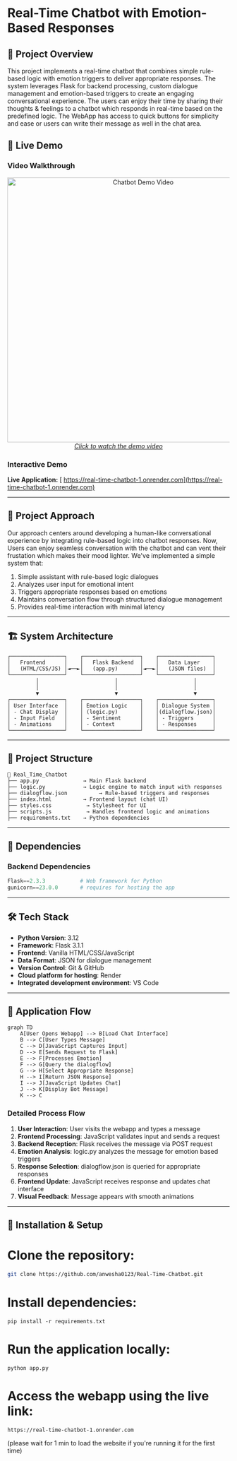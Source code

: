 # Real-Time Chatbot with Emotion-Based Responses

## 🌟 Project Overview

This project implements a real-time chatbot that combines simple rule-based logic with emotion triggers to deliver appropriate responses. The system leverages Flask for backend processing, custom dialogue management and emotion-based triggers to create an engaging conversational experience.
The users can enjoy their time by sharing their thoughts & feelings to a chatbot which responds in real-time based on the predefined logic. The WebApp has access to quick buttons for simplicity and ease or users can write their message as well in the chat area.

## 🎥 Live Demo

### Video Walkthrough
<div align="center">
  <a href="https://github.com/user-attachments/assets/5cca6508-e437-4f23-b9a2-43c2c26de9a7">
    <img src="./images/demo-thumbnail.png" alt="Chatbot Demo Video" width="600">
    <br>
    <em>Click to watch the demo video</em>
  </a>
</div>

### Interactive Demo
**Live Application:** [ https://real-time-chatbot-1.onrender.com](https://real-time-chatbot-1.onrender.com)

---

## 🎯 Project Approach

Our approach centers around developing a human-like conversational experience by integrating rule-based logic into chatbot responses. Now, Users can enjoy seamless conversation with the chatbot and can vent their frustation which makes their mood lighter. We've implemented a simple system that:

1. Simple assistant with rule-based logic dialogues
2. Analyzes user input for emotional intent
3. Triggers appropriate responses based on emotions
4. Maintains conversation flow through structured dialogue management
5. Provides real-time interaction with minimal latency

---

## 🏗️ System Architecture

```
┌─────────────────┐    ┌──────────────────┐    ┌─────────────────┐
│   Frontend      │    │   Flask Backend  │    │   Data Layer    │
│   (HTML/CSS/JS) │◄──►│   (app.py)       │◄──►│   (JSON files)  │
└─────────────────┘    └──────────────────┘    └─────────────────┘
         │                        │                        │
         │                        │                        │
         ▼                        ▼                        ▼
┌─────────────────┐    ┌──────────────────┐    ┌─────────────────┐
│ User Interface  │    │ Emotion Logic    │    │ Dialogue System │
│ - Chat Display  │    │ (logic.py)       │    │(dialogflow.json)│
│ - Input Field   │    │ - Sentiment      │    │ - Triggers      │
│ - Animations    │    │ - Context        │    │ - Responses     │
└─────────────────┘    └──────────────────┘    └─────────────────┘
```
---

## 📁 Project Structure

```plaintext
📁 Real_Time_Chatbot
├── app.py              → Main Flask backend
├── logic.py            → Logic engine to match input with responses
├── dialogflow.json          → Rule-based triggers and responses
├── index.html          → Frontend layout (chat UI)
├── styles.css           → Stylesheet for UI
├── scripts.js           → Handles frontend logic and animations
├── requirements.txt    → Python dependencies
```
---

## 🔧 Dependencies

### **Backend Dependencies**
```python
Flask==2.3.3           # Web framework for Python
gunicorn==23.0.0       # requires for hosting the app
```
---
## 🛠️ Tech Stack

- **Python Version**: 3.12
- **Framework**: Flask 3.1.1
- **Frontend**: Vanilla HTML/CSS/JavaScript
- **Data Format**: JSON for dialogue management
- **Version Control**: Git & GitHub
- **Cloud platform for hosting**: Render
- **Integrated development environment**: VS Code
---

## 🔄 Application Flow

```mermaid
graph TD
    A[User Opens Webapp] --> B[Load Chat Interface]
    B --> C[User Types Message]
    C --> D[JavaScript Captures Input]
    D --> E[Sends Request to Flask]
    E --> F[Processes Emotion]
    F --> G[Query the dialogflow]
    G --> H[Select Appropriate Response]
    H --> I[Return JSON Response]
    I --> J[JavaScript Updates Chat]
    J --> K[Display Bot Message]
    K --> C
```

### **Detailed Process Flow**

1. **User Interaction**: User visits the webapp and types a message
2. **Frontend Processing**: JavaScript validates input and sends a request
3. **Backend Reception**: Flask receives the message via POST request
4. **Emotion Analysis**: logic.py analyzes the message for emotion based triggers
5. **Response Selection**: dialogflow.json is queried for appropriate responses
6. **Frontend Update**: JavaScript receives response and updates chat interface
7. **Visual Feedback**: Message appears with smooth animations

---

## 📝 Installation & Setup

# Clone the repository:
```bash
git clone https://github.com/anwesha0123/Real-Time-Chatbot.git
```

# Install dependencies:
```
pip install -r requirements.txt
```

# Run the application locally:
```
python app.py
```

# Access the webapp using the live link:
```
https://real-time-chatbot-1.onrender.com
```
(please wait for 1 min to load the website if you're running it for the first time)

